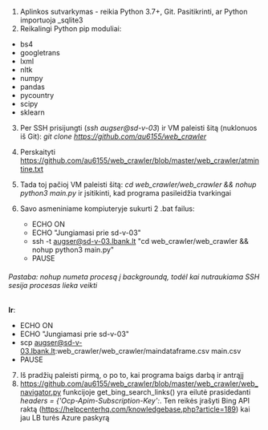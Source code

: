 1. Aplinkos sutvarkymas - reikia Python 3.7+, Git. Pasitikrinti, ar Python importuoja _sqlite3
2. Reikalingi Python pip moduliai:
+ bs4
+ googletrans
+ lxml
+ nltk
+ numpy
+ pandas
+ pycountry
+ scipy
+ sklearn 

3. Per SSH prisijungti (_ssh augser@sd-v-03_) ir VM paleisti šitą (nuklonuos iš Git): _git clone https://github.com/au6155/web_crawler_
4. Perskaityti https://github.com/au6155/web_crawler/blob/master/web_crawler/atmintine.txt
5. Tada toj pačioj VM paleisti šitą: _cd web_crawler/web_crawler && nohup python3 main.py_ ir įsitikinti, kad programa pasileidžia tvarkingai

6. Savo asmeniniame kompiuteryje sukurti 2 .bat failus:

   - ECHO ON
   - ECHO "Jungiamasi prie sd-v-03"
   - ssh -t augser@sd-v-03.lbank.lt "cd web_crawler/web_crawler && nohup python3 main.py"
   - PAUSE
   
###### Pastaba: _nohup_ numeta procesą į backgroundą, todėl kai nutraukiama SSH sesija procesas lieka veikti

**Ir**:

   - ECHO ON
   - ECHO "Jungiamasi prie sd-v-03"
   - scp augser@sd-v-03.lbank.lt:web_crawler/web_crawler/maindataframe.csv main.csv
   - PAUSE

7. Iš pradžių paleisti pirmą, o po to, kai programa baigs darbą ir antrąjį
8. https://github.com/au6155/web_crawler/blob/master/web_crawler/web_navigator.py funkcijoje get_bing_search_links() yra eilutė prasidedanti *headers = {'Ocp-Apim-Subscription-Key':*. Ten reikės įrašyti Bing API raktą (https://helpcenterhq.com/knowledgebase.php?article=189) kai jau LB turės Azure paskyrą
